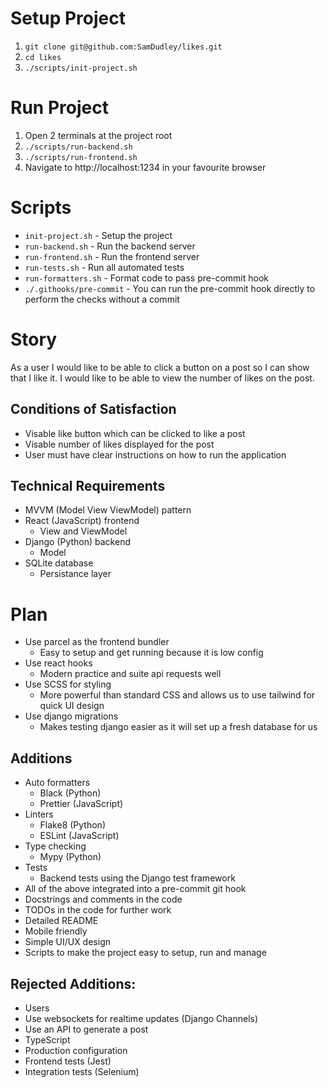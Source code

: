 # Setup Project

1. `git clone git@github.com:SamDudley/likes.git`
2. `cd likes`
3. `./scripts/init-project.sh`

# Run Project

1. Open 2 terminals at the project root
2. `./scripts/run-backend.sh`
3. `./scripts/run-frontend.sh`
4. Navigate to http://localhost:1234 in your favourite browser

# Scripts

- `init-project.sh` - Setup the project
- `run-backend.sh` - Run the backend server
- `run-frontend.sh` - Run the frontend server
- `run-tests.sh` - Run all automated tests
- `run-formatters.sh` - Format code to pass pre-commit hook
- `./.githooks/pre-commit` - You can run the pre-commit hook directly to perform the checks without a commit

# Story

As a user I would like to be able to click a button on a post so I can show that I like it.
I would like to be able to view the number of likes on the post.

## Conditions of Satisfaction

- Visable like button which can be clicked to like a post
- Visable number of likes displayed for the post
- User must have clear instructions on how to run the application

## Technical Requirements

- MVVM (Model View ViewModel) pattern
- React (JavaScript) frontend
  - View and ViewModel
- Django (Python) backend
  - Model
- SQLite database
  - Persistance layer

# Plan

- Use parcel as the frontend bundler
  - Easy to setup and get running because it is low config
- Use react hooks
  - Modern practice and suite api requests well
- Use SCSS for styling
  - More powerful than standard CSS and allows us to use tailwind for quick UI design
- Use django migrations
  - Makes testing django easier as it will set up a fresh database for us

## Additions

- Auto formatters
  - Black (Python)
  - Prettier (JavaScript)
- Linters
  - Flake8 (Python)
  - ESLint (JavaScript)
- Type checking
  - Mypy (Python)
- Tests
  - Backend tests using the Django test framework
- All of the above integrated into a pre-commit git hook
- Docstrings and comments in the code
- TODOs in the code for further work
- Detailed README
- Mobile friendly
- Simple UI/UX design
- Scripts to make the project easy to setup, run and manage

## Rejected Additions:

- Users
- Use websockets for realtime updates (Django Channels)
- Use an API to generate a post
- TypeScript
- Production configuration
- Frontend tests (Jest)
- Integration tests (Selenium)
